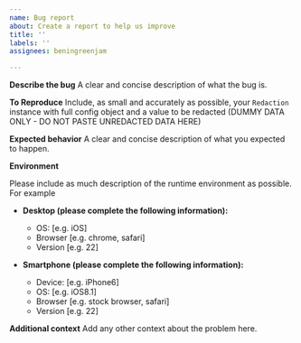```yaml
---
name: Bug report
about: Create a report to help us improve
title: ''
labels: ''
assignees: beningreenjam

---
```


**Describe the bug**
A clear and concise description of what the bug is.

**To Reproduce**
Include, as small and accurately as possible, your `Redaction` instance with full config object and a value to be redacted (DUMMY DATA ONLY - DO NOT PASTE UNREDACTED DATA HERE)

**Expected behavior**
A clear and concise description of what you expected to happen.

**Environment**

Please include as much description of the runtime environment as possible. For example
- **Desktop (please complete the following information):**
  - OS: [e.g. iOS]
  - Browser [e.g. chrome, safari]
  - Version [e.g. 22]

- **Smartphone (please complete the following information):**
  - Device: [e.g. iPhone6]
  - OS: [e.g. iOS8.1]
  - Browser [e.g. stock browser, safari]
  - Version [e.g. 22]

**Additional context**
Add any other context about the problem here.
